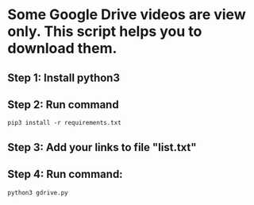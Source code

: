 # Some Google Drive videos are view only. This script helps you to download them.

## Step 1: Install python3

## Step 2: Run command

`pip3 install -r requirements.txt`

## Step 3: Add your links to file "list.txt"

## Step 4: Run command:

`python3 gdrive.py`
